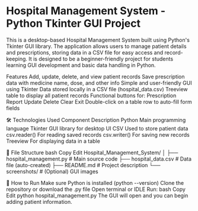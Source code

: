 # Hospital Management System - Python Tkinter GUI Project
This is a desktop-based Hospital Management System built using Python's Tkinter GUI library. The application allows users to manage patient details and prescriptions, storing data in a CSV file for easy access and record-keeping. It is designed to be a beginner-friendly project for students learning GUI development and basic data handling in Python.

Features
Add, update, delete, and view patient records
Save prescription data with medicine name, dose, and other info
Simple and user-friendly GUI using Tkinter
Data stored locally in a CSV file (hospital_data.csv)
Treeview table to display all patient records
Functional buttons for:
Prescription
Report
Update
Delete
Clear
Exit
Double-click on a table row to auto-fill form fields

🛠 Technologies Used
Component	Description
Python	Main programming language
Tkinter	GUI library for desktop UI
CSV	Used to store patient data
csv.reader()	For reading saved records
csv.writer()	For saving new records
Treeview	For displaying data in a table

📂 File Structure
bash
Copy
Edit
Hospital_Management_System/
│
├── hospital_management.py       # Main source code
├── hospital_data.csv            # Data file (auto-created)
├── README.md                    # Project description
└── screenshots/                 # (Optional) GUI images

🚀 How to Run
Make sure Python is installed (python --version)
Clone the repository or download the .py file
Open terminal or IDLE
Run:
bash
Copy
Edit
python hospital_management.py
The GUI will open and you can begin adding patient information.


